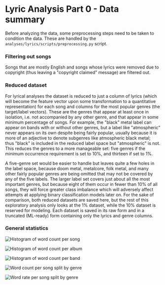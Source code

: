 # Lyric Analysis Part 0 - Data summary

Before analyzing the data, some preprocessing steps need to be taken to condition the data. These are handled by the 
`analyses/lyrics/scripts/preprocessing.py` script.

### Filtering out songs

Songs that are mostly English and songs whose lyrics were removed due to copyright (thus leaving a "copyright claimed" 
message) are filtered out.

### Reduced dataset

For lyrical analyses the dataset is reduced to just a column of lyrics (which will become the feature vector upon some 
transformation to a quantitative representation) for each song and columns for the most popular genres (the 
target/label vectors). These are the genres that appear at least once in isolation, i.e. not accompanied by any other 
genre, and that appear in some minimum percentage of songs. For example, the "black" metal label can appear on bands 
with or without other genres, but a label like "atmospheric" never appears on its own despite being fairly popular, 
usually because it is more of an adjective to denote subgenres like atmospheric black metal; thus "black" is included 
in the reduced label space but "atmospheric" is not. This reduces the genres to a more manageable set: five genres if 
the minimum occurrence requirement is set to 10%, and thirteen if set to 1%.

A five-genre set would be easier to handle but leaves quite a few holes in the label space, because doom metal, 
metalcore, folk metal, and many other fairly popular genres are being omitted that may not be covered by any of the 
five labels. The larger label set covers just about all the most important genres, but because eight of them occur in 
fewer than 10% of all songs, they will force greater class imbalance which will adversely affect attempts at applying 
binary classification models later on. For the sake of comparison, both reduced datasets are saved here, but the rest 
of this exploratory analysis only looks at the 1% dataset, while the 10% dataset is reserved for modeling. Each dataset 
is saved in its raw form and in a truncated (ML-ready) form containing only the lyrics and genre columns.

### General statistics

![Histogram of word count per song](../output/basic_plots/song_words.png)

![Histogram of word count per album](../output/basic_plots/album_words.png)

![Histogram of word count per band](../output/basic_plots/band_words.png)

![Word count per song split by genre](../output/basic_plots/genre_words.png)

![Word rate per song split by genre](../output/basic_plots/genre_word_rate.png)